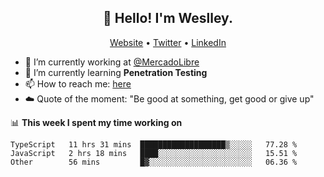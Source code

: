 <h2 align="center">👋 Hello! I'm Weslley.</h2>
<p align="center">
  <a href="http://weslleyneri.com.br">Website</a> •
  <a href="https://twitter.com/Weslley_Neri">Twitter</a> •
  <a href="https://www.linkedin.com/in/weslley-neri-3658908b">LinkedIn</a>
</p>


- 🔭 I’m currently working at [@MercadoLibre](https://github.com/mercadolibre)
- 🌱 I’m currently learning **Penetration Testing**
- 📫 How to reach me: [here](mailto:weslley39@gmail.com)
- ☁️ Quote of the moment: "Be good at something, get good or give up"

📊 **This week I spent my time working on**
<!--START_SECTION:waka-->

```text
TypeScript   11 hrs 31 mins  ███████████████████▒░░░░░   77.28 %
JavaScript   2 hrs 18 mins   ████░░░░░░░░░░░░░░░░░░░░░   15.51 %
Other        56 mins         █▓░░░░░░░░░░░░░░░░░░░░░░░   06.36 %
```

<!--END_SECTION:waka-->

<!-- Inspired by https://github.com/gruselhaus/gruselhaus -->